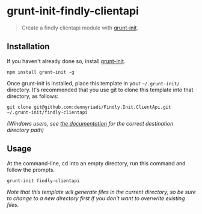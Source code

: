# grunt-init-findly-clientapi

> Create a findly clientapi module with [grunt-init][].

[grunt-init]: http://gruntjs.com/project-scaffolding

## Installation
If you haven't already done so, install [grunt-init][].

```
npm install grunt-init -g
```

Once grunt-init is installed, place this template in your `~/.grunt-init/` directory. It's recommended that you use git to clone this template into that directory, as follows:

```
git clone git@github.com:dennyriadi/Findly.Init.ClientApi.git ~/.grunt-init/findly-clientapi
```

_(Windows users, see [the documentation][grunt-init] for the correct destination directory path)_

## Usage

At the command-line, cd into an empty directory, run this command and follow the prompts.

```
grunt-init findly-clientapi
```

_Note that this template will generate files in the current directory, so be sure to change to a new directory first if you don't want to overwrite existing files._
